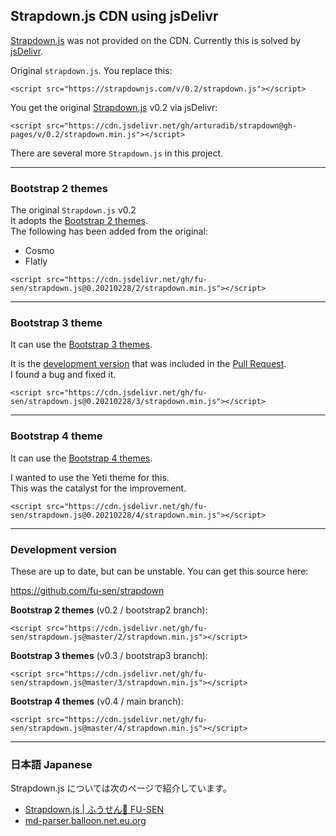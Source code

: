 ## Strapdown.js CDN using jsDelivr

[Strapdown.js](http://strapdownjs.com/) was not provided on the CDN. Currently this is solved by [jsDelivr](https://www.jsdelivr.com/).

Original `strapdown.js`. You replace this:

```
<script src="https://strapdownjs.com/v/0.2/strapdown.js"></script>
```

You get the original [Strapdown.js](https://github.com/arturadib/strapdown) v0.2 via jsDelivr:

```
<script src="https://cdn.jsdelivr.net/gh/arturadib/strapdown@gh-pages/v/0.2/strapdown.min.js"></script>
```

There are several more `Strapdown.js` in this project.

___

### Bootstrap 2 themes

The original `Strapdown.js` v0.2\
It adopts the [Bootstrap 2 themes](https://bootswatch.com/2/).\
The following has been added from the original:

- Cosmo
- Flatly

```
<script src="https://cdn.jsdelivr.net/gh/fu-sen/strapdown.js@0.20210228/2/strapdown.min.js"></script>
```

___

### Bootstrap 3 theme

It can use the [Bootstrap 3 themes](https://bootswatch.com/3/).

It is the [development version](https://github.com/OCG-labs/strapdown/tree/dev) that was included in the [Pull Request](https://github.com/arturadib/strapdown/pull/51).\
I found a bug and fixed it.

```
<script src="https://cdn.jsdelivr.net/gh/fu-sen/strapdown.js@0.20210228/3/strapdown.min.js"></script>
```

___

### Bootstrap 4 theme

It can use the [Bootstrap 4 themes](https://bootswatch.com/).

I wanted to use the Yeti theme for this.\
This was the catalyst for the improvement.

```
<script src="https://cdn.jsdelivr.net/gh/fu-sen/strapdown.js@0.20210228/4/strapdown.min.js"></script>
```

___

### Development version

These are up to date, but can be unstable. You can get this source here:

<https://github.com/fu-sen/strapdown>

**Bootstrap 2 themes** (v0.2 / bootstrap2 branch):

```
<script src="https://cdn.jsdelivr.net/gh/fu-sen/strapdown.js@master/2/strapdown.min.js"></script>
```

**Bootstrap 3 themes** (v0.3 / bootstrap3 branch):

```
<script src="https://cdn.jsdelivr.net/gh/fu-sen/strapdown.js@master/3/strapdown.min.js"></script>
```

**Bootstrap 4 themes** (v0.4 / main branch):

```
<script src="https://cdn.jsdelivr.net/gh/fu-sen/strapdown.js@master/4/strapdown.min.js"></script>
```

___

### 日本語 Japanese

Strapdown.js については次のページで紹介しています。

- [Strapdown.js | ふうせん🎈 FU-SEN](https://balloon.asia/strapdown.js/)
- [md-parser.balloon.net.eu.org](https://md-parser.balloon.net.eu.org/)
